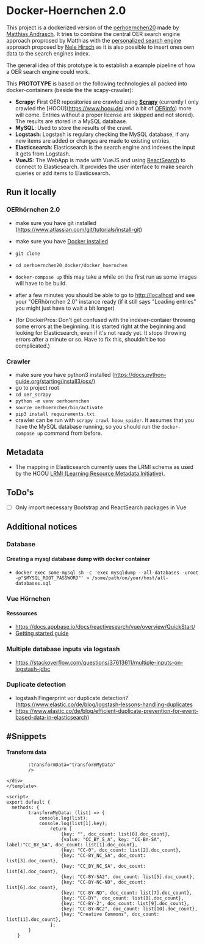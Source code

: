# Docker-Hoernchen 2.0

This project is a dockerized version of the [oerhoernchen20](https://github.com/programmieraffe/oerhoernchen20) made by [Matthias Andrasch](https://twitter.com/m_andrasch). 
It tries to combine the central OER search engine approach proprosed by Matthias with the [personalized search engine](https://ebildungslabor.de/blog/oersuchtool/) approach proposed by [Nele Hirsch](https://twitter.com/eBildungslabor) as it is also possible to insert ones own data to the search engines index.

The general idea of this prototype is to establish a example pipeline of how a OER search engine could work. 

This **PROTOTYPE** is based on the following technologies all packed into docker-containers (beside the the scapy-crawler):

- **Scrapy**: First OER repositories are crawled using **[Scrapy](http://scrapy.org/)** (currently I only crawled the [HOOU](https://www.hoou.de/ and a bit of [OERinfo](https://open-educational-resources.de/)) more will come. Entries without a proper license are skipped and not stored). The results are stored in a MySQL database.
- **MySQL**: Used to store the results of the crawl.
- **Logstash**: Logstash is regulary checking the MySQL database, if any new items are added or changes are made to existing entries.
- **Elasticsearch**: Elasticsearch is the search engine and indexes the input it gets from Logstash.
- **VueJS**: The WebApp is made with VueJS and using [ReactSearch](https://docs.appbase.io/docs/reactivesearch/vue/overview/QuickStart/) to connect to Elasticsearch. It provides the user interface to make search queries or add items to Elasticsearch.

## Run it locally

### OERhörnchen 2.0

- make sure you have git installed (https://www.atlassian.com/git/tutorials/install-git)
- make sure you have [Docker installed](https://docs.docker.com/install/)
- `git clone`
- `cd oerhoernchen20_docker/docker_hoernchen`
- `docker-compose up` this may take a while on the first run as some images will have to be build.
- after a few minutes you should be able to go to <http://localhost> and see your "OERhörnchen 2.0" instance ready (if it still says "Loading entries" you might just have to wait a bit longer)

- (for DockerPros: Don't get confused with the indexer-contaier throwing some errors at the beginning. It is started right at the beginning and looking for Elasticsearch, even if it's not ready yet. It stops throwing errors after a minute or so. Have to fix this, shouldn't be too complicated.)

### Crawler

- make sure you have python3 installed (https://docs.python-guide.org/starting/install3/osx/)
- go to project root
- `cd oer_scrapy`
- `python -m venv oerhoernchen`
- `source oerhoernchen/bin/activate`
- `pip3 install requirements.txt`
- crawler can be run with `scrapy crawl hoou_spider`. It assumes that you have the MySQL database running, so you should run the `docker-compose up` command from before.


## Metadata

- The mapping in Elasticsearch currently uses the LRMI schema as used by the HOOU [LRMI (Learning Resource Metadata Initiative)](https://www.dublincore.org/specifications/lrmi/lrmi_terms/).

## ToDo's

- [ ] Only import necessary Bootstrap and ReactSearch packages in Vue

## Additional notices

### Database

#### Creating a mysql database dump with docker container

- `docker exec some-mysql sh -c 'exec mysqldump --all-databases -uroot -p"$MYSQL_ROOT_PASSWORD"' > /some/path/on/your/host/all-databases.sql`

### Vue Hörnchen

#### Ressources

- https://docs.appbase.io/docs/reactivesearch/vue/overview/QuickStart/
- [Getting started guide](https://opensource.appbase.io/reactive-manual/getting-started/reactivebase.html)

### Multiple database inputs via logstash

- https://stackoverflow.com/questions/37613611/multiple-inputs-on-logstash-jdbc

### Duplicate detection

- logstash Fingerprint vor duplicate detection? (https://www.elastic.co/de/blog/logstash-lessons-handling-duplicates
- https://www.elastic.co/de/blog/efficient-duplicate-prevention-for-event-based-data-in-elasticsearch)


## #Snippets

#### Transform data

```
		:transformData="transformMyData"
		/>

</div>
</template>

<script>
export default {
  methods: {
		transformMyData: (list) => {
			console.log(list);
			console.log(list[1].key);
				return [
					{key: "", doc_count: list[0].doc_count},
					{value: "CC_BY_S_A", key: "CC-BY-SA", label:"CC_BY_SA", doc_count: list[1].doc_count},
					{key: "CC-0", doc_count: list[2].doc_count},
					{key: "CC-BY_NC_SA", doc_count: list[3].doc_count},
					{key: "CC_BY_NC_SA", doc_count: list[4].doc_count},
					{key: "CC-BY-SA2", doc_count: list[5].doc_count},
					{key: "CC-BY-NC-ND", doc_count: list[6].doc_count},
					{key: "CC-BY-ND", doc_count: list[7].doc_count},
					{key: "CC-BY", doc_count: list[8].doc_count},
					{key: "CC-BY-2", doc_count: list[9].doc_count},
					{key: "CC-BY-NC2", doc_count: list[10].doc_count},
					{key: "Creative Commons", doc_count: list[11].doc_count},
				];
		}
	}
```